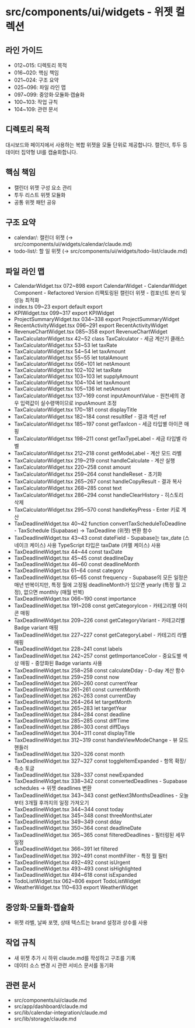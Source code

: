# src/components/ui/widgets - 위젯 컬렉션

## 라인 가이드
- 012~015: 디렉토리 목적
- 016~020: 핵심 책임
- 021~024: 구조 요약
- 025~096: 파일 라인 맵
- 097~099: 중앙화·모듈화·캡슐화
- 100~103: 작업 규칙
- 104~109: 관련 문서

## 디렉토리 목적
대시보드와 페이지에서 사용하는 복합 위젯을 모듈 단위로 제공합니다.
캘린더, 투두 등 데이터 집약형 UI를 캡슐화합니다.

## 핵심 책임
- 캘린더 위젯 구성 요소 관리
- 투두 리스트 위젯 모듈화
- 공통 위젯 패턴 공유

## 구조 요약
- calendar/: 캘린더 위젯 (→ src/components/ui/widgets/calendar/claude.md)
- todo-list/: 할 일 위젯 (→ src/components/ui/widgets/todo-list/claude.md)

## 파일 라인 맵
- CalendarWidget.tsx 072~898 export CalendarWidget - CalendarWidget Component - Refactored Version 리팩토링된 캘린더 위젯 - 컴포넌트 분리 및 성능 최적화
- index.ts 09~23 export default export
- KPIWidget.tsx 099~317 export KPIWidget
- ProjectSummaryWidget.tsx 034~338 export ProjectSummaryWidget
- RecentActivityWidget.tsx 096~291 export RecentActivityWidget
- RevenueChartWidget.tsx 085~358 export RevenueChartWidget
- TaxCalculatorWidget.tsx 42~52 class TaxCalculator - 세금 계산기 클래스
- TaxCalculatorWidget.tsx 53~53 let taxRate
- TaxCalculatorWidget.tsx 54~54 let taxAmount
- TaxCalculatorWidget.tsx 55~55 let totalAmount
- TaxCalculatorWidget.tsx 056~101 let netAmount
- TaxCalculatorWidget.tsx 102~102 let taxRate
- TaxCalculatorWidget.tsx 103~103 let supplyAmount
- TaxCalculatorWidget.tsx 104~104 let taxAmount
- TaxCalculatorWidget.tsx 105~136 let netAmount
- TaxCalculatorWidget.tsx 137~169 const inputAmountValue - 원천세의 경우 입력값이 실수령액이므로 inputAmount 조정
- TaxCalculatorWidget.tsx 170~181 const displayTitle
- TaxCalculatorWidget.tsx 182~184 const resultRef - 결과 섹션 ref
- TaxCalculatorWidget.tsx 185~197 const getTaxIcon - 세금 타입별 아이콘 매핑
- TaxCalculatorWidget.tsx 198~211 const getTaxTypeLabel - 세금 타입별 라벨
- TaxCalculatorWidget.tsx 212~218 const getModeLabel - 계산 모드 라벨
- TaxCalculatorWidget.tsx 219~219 const handleCalculate - 계산 실행
- TaxCalculatorWidget.tsx 220~258 const amount
- TaxCalculatorWidget.tsx 259~264 const handleReset - 초기화
- TaxCalculatorWidget.tsx 265~267 const handleCopyResult - 결과 복사
- TaxCalculatorWidget.tsx 268~285 const text
- TaxCalculatorWidget.tsx 286~294 const handleClearHistory - 히스토리 삭제
- TaxCalculatorWidget.tsx 295~570 const handleKeyPress - Enter 키로 계산
- TaxDeadlineWidget.tsx 40~42 function convertTaxScheduleToDeadline - TaxSchedule (Supabase) → TaxDeadline (위젯) 변환 함수
- TaxDeadlineWidget.tsx 43~43 const dateField - Supabase는 tax_date (스네이크 케이스) 사용 TypeScript 타입은 taxDate (카멜 케이스) 사용
- TaxDeadlineWidget.tsx 44~44 const taxDate
- TaxDeadlineWidget.tsx 45~45 const deadlineDay
- TaxDeadlineWidget.tsx 46~60 const deadlineMonth
- TaxDeadlineWidget.tsx 61~64 const category
- TaxDeadlineWidget.tsx 65~65 const frequency - Supabase의 모든 일정은 매년 반복이지만, 특정 월에 고정됨 deadlineMonth가 있으면 yearly (특정 월 고정), 없으면 monthly (매월 반복)
- TaxDeadlineWidget.tsx 066~190 const importance
- TaxDeadlineWidget.tsx 191~208 const getCategoryIcon - 카테고리별 아이콘 매핑
- TaxDeadlineWidget.tsx 209~226 const getCategoryVariant - 카테고리별 Badge variant 매핑
- TaxDeadlineWidget.tsx 227~227 const getCategoryLabel - 카테고리 라벨 매핑
- TaxDeadlineWidget.tsx 228~241 const labels
- TaxDeadlineWidget.tsx 242~257 const getImportanceColor - 중요도별 색상 매핑 - 중앙화된 Badge variants 사용
- TaxDeadlineWidget.tsx 258~258 const calculateDday - D-day 계산 함수
- TaxDeadlineWidget.tsx 259~259 const now
- TaxDeadlineWidget.tsx 260~260 const currentYear
- TaxDeadlineWidget.tsx 261~261 const currentMonth
- TaxDeadlineWidget.tsx 262~263 const currentDay
- TaxDeadlineWidget.tsx 264~264 let targetMonth
- TaxDeadlineWidget.tsx 265~283 let targetYear
- TaxDeadlineWidget.tsx 284~284 const deadline
- TaxDeadlineWidget.tsx 285~285 const diffTime
- TaxDeadlineWidget.tsx 286~303 const diffDays
- TaxDeadlineWidget.tsx 304~311 const displayTitle
- TaxDeadlineWidget.tsx 312~319 const handleViewModeChange - 뷰 모드 핸들러
- TaxDeadlineWidget.tsx 320~326 const month
- TaxDeadlineWidget.tsx 327~327 const toggleItemExpanded - 항목 확장/축소 토글
- TaxDeadlineWidget.tsx 328~337 const newExpanded
- TaxDeadlineWidget.tsx 338~342 const convertedDeadlines - Supabase schedules → 위젯 deadlines 변환
- TaxDeadlineWidget.tsx 343~343 const getNext3MonthsDeadlines - 오늘부터 3개월 후까지의 일정 가져오기
- TaxDeadlineWidget.tsx 344~344 const today
- TaxDeadlineWidget.tsx 345~348 const threeMonthsLater
- TaxDeadlineWidget.tsx 349~349 const dday
- TaxDeadlineWidget.tsx 350~364 const deadlineDate
- TaxDeadlineWidget.tsx 365~365 const filteredDeadlines - 필터링된 세무 일정
- TaxDeadlineWidget.tsx 366~391 let filtered
- TaxDeadlineWidget.tsx 392~491 const monthFilter - 특정 월 필터
- TaxDeadlineWidget.tsx 492~492 const isUrgent
- TaxDeadlineWidget.tsx 493~493 const isHighlighted
- TaxDeadlineWidget.tsx 494~618 const isExpanded
- TodoListWidget.tsx 062~806 export TodoListWidget
- WeatherWidget.tsx 110~633 export WeatherWidget

## 중앙화·모듈화·캡슐화
- 위젯 라벨, 날짜 포맷, 상태 텍스트는 brand 설정과 상수를 사용

## 작업 규칙
- 새 위젯 추가 시 하위 claude.md를 작성하고 구조를 기록
- 데이터 소스 변경 시 관련 서비스 문서를 동기화

## 관련 문서
- src/components/ui/claude.md
- src/app/dashboard/claude.md
- src/lib/calendar-integration/claude.md
- src/lib/storage/claude.md
